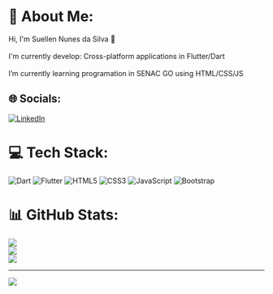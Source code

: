 # 💫 About Me:
Hi, I'm Suellen Nunes da Silva 👋<br><br>I'm currently develop: Cross-platform applications in Flutter/Dart<br><br>I’m currently learning programation in SENAC GO using HTML/CSS/JS


## 🌐 Socials:
[![LinkedIn](https://img.shields.io/badge/LinkedIn-%230077B5.svg?logo=linkedin&logoColor=white)](https://linkedin.com/in/https://linkedin.com/in/suellen-nunes-65016020b) 

# 💻 Tech Stack:
![Dart](https://img.shields.io/badge/dart-%230175C2.svg?style=flat&logo=dart&logoColor=white) ![Flutter](https://img.shields.io/badge/Flutter-%2302569B.svg?style=flat&logo=Flutter&logoColor=white) ![HTML5](https://img.shields.io/badge/html5-%23E34F26.svg?style=flat&logo=html5&logoColor=white) ![CSS3](https://img.shields.io/badge/css3-%231572B6.svg?style=flat&logo=css3&logoColor=white) ![JavaScript](https://img.shields.io/badge/javascript-%23323330.svg?style=flat&logo=javascript&logoColor=%23F7DF1E) ![Bootstrap](https://img.shields.io/badge/bootstrap-%23563D7C.svg?style=flat&logo=bootstrap&logoColor=white) 
# 📊 GitHub Stats:
![](https://github-readme-stats.vercel.app/api?username=suellen03&theme=dracula&hide_border=false&include_all_commits=false&count_private=false)<br/>
![](https://github-readme-streak-stats.herokuapp.com/?user=suellen03&theme=dracula&hide_border=false)<br/>
![](https://github-readme-stats.vercel.app/api/top-langs/?username=suellen03&theme=dracula&hide_border=false&include_all_commits=false&count_private=false&layout=compact)

---
[![](https://visitcount.itsvg.in/api?id=suellen03&icon=2&color=11)](https://visitcount.itsvg.in)

<!-- Proudly created with GPRM ( https://gprm.itsvg.in ) -->
